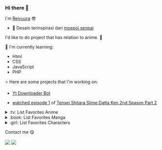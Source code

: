 ﻿### Hi there 👋

I'm [Reiyuura](https://hazaku-rei.pages.dev) :sunglasses:

- 🔭 Desain terinspirasi dari [moepoi senpai](https://github.com/moepoi)

I'd like to do project that has relation to anime. :ghost:

:page_with_curl: I'm currently learning:
- Html
- CSS
- JavaScript
- PHP

:star: Here are some projects that I'm working on:
- [Yt Downloader Bot](https://t.me/Rei_Ytdl_Bot)

<!-- anilist_activity starts -->
* [watched episode 1](https://anilist.co/activity/249095637) of [Tensei Shitara Slime Datta Ken 2nd Season Part 2](https://anilist.co/anime/116742)
<!-- anilist_activity ends -->

</details>

<details>
<summary>:tv: List Favorites Anime</summary>
  
<!-- favorites_anime starts -->
* [Ero Manga Sensei](https://anilist.co/anime/21685/)

<!-- favorites_anime ends -->

</details>

<details>
<summary>:book: List Favorites Manga</summary>
  
<!-- favorites_manga starts -->
<!-- favorites_manga ends -->

</details>

<details>
<summary>:girl: List Favorites Characters</summary>
  
<!-- favorites_characters starts -->
* [Sayu Ogiwara](https://anilist.co/character/127925)
* [Chizuru Ichinose](https://anilist.co/character/128106)
* [Sagiri Izumi](https://anilist.co/character/89576/)
* [Kyouko Hori](https://anilist.co/character/66171)
* [Ruka Sarashina](https://anilist.co/character/147005)
* [Sumi Sakurasawa](https://anilist.co/character/144665)
* [Misha Necron](https://anilist.co/character/138596)
* [Holo](https://anilist.co/character/7373)
* [Miyuki Shiba](https://anilist.co/character/55741)
* [Setsuna](https://anilist.co/character/139402)
<!-- favorites_characters ends -->

</details>

Contact me :yum:
<br><br>
[<img src="https://img.shields.io/badge/Telegram-%40Reiyuura-blue">](https://t.me/FReiyuura)
[<img src="https://img.shields.io/badge/Email-Reiyuura-orange">](mailto:yuiireichi@gmail.com)
